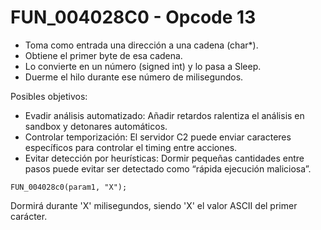 # FUN_004028C0 - Opcode 13

- Toma como entrada una dirección a una cadena (char*).
- Obtiene el primer byte de esa cadena.
- Lo convierte en un número (signed int) y lo pasa a Sleep.
- Duerme el hilo durante ese número de milisegundos.

Posibles objetivos:
- Evadir análisis automatizado: Añadir retardos ralentiza el análisis en sandbox y detonares automáticos.
- Controlar temporización: El servidor C2 puede enviar caracteres específicos para controlar el timing entre acciones.
- Evitar detección por heurísticas: Dormir pequeñas cantidades entre pasos puede evitar ser detectado como “rápida ejecución maliciosa”.

```  
FUN_004028c0(param1, "X");
```
Dormirá durante 'X' milisegundos, siendo 'X' el valor ASCII del primer carácter.
